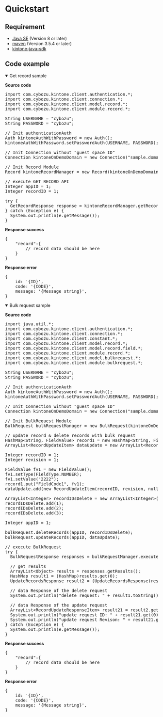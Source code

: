 # Quickstart

## Requirement

* [Java SE](http://www.oracle.com/technetwork/java/javase/downloads/jdk8-downloads-2133151.html) (Version 8 or later)
* [maven](https://maven.apache.org/download.cgi) (Version 3.5.4 or later)
* [kintone-java-sdk](https://github.dev.cybozu.co.jp/SC/kintone-java-sdk)

## Code example

<details class="tab-container" open>
<Summary>Get record sample</Summary>

<strong class="tab-name">Source code</strong>

<pre class="inline-code">
import com.cybozu.kintone.client.authentication.*;
import com.cybozu.kintone.client.connection.*;
import com.cybozu.kintone.client.model.record.*;
import com.cybozu.kintone.client.module.record.*;

String USERNAME = "cybozu";
String PASSWORD = "cybozu";

// Init authenticationAuth
Auth kintoneAuthWithPassword = new Auth();
kintoneAuthWithPassword.setPasswordAuth(USERNAME, PASSWORD);

// Init Connection without "guest space ID"
Connection kintoneOnDemoDomain = new Connection("sample.domain.dot", kintoneAuthWithPassword);

// Init Record Module
Record kintoneRecordManager = new Record(kintoneOnDemoDomain);

// execute GET RECORD API
Integer appID = 1;
Integer recordID = 1;

try {
  GetRecordResponse response = kintoneRecordManager.getRecord(appID, recordID);
} catch (Exception e) {
  System.out.println(e.getMessage());
}
</pre>

<strong class="tab-name">Response success</strong>

<pre class="inline-code">
{
    "record":{
        // record data should be here
    }
}
</pre>

<strong class="tab-name">Response error</strong>

<pre class="inline-code">
{
    id: '{ID}',
    code: '{CODE}',
    message: '{Message string}',
}
</pre>

</details>

<details class="tab-container" open>
<Summary>Bulk request sample</Summary>

<strong class="tab-name">Source code</strong>

<pre class="inline-code">
import java.util.*;
import com.cybozu.kintone.client.authentication.*;
import com.cybozu.kintone.client.connection.*;
import com.cybozu.kintone.client.constant.*;
import com.cybozu.kintone.client.model.record.*;
import com.cybozu.kintone.client.model.record.field.*;
import com.cybozu.kintone.client.module.record.*;
import com.cybozu.kintone.client.model.bulkrequest.*;
import com.cybozu.kintone.client.module.bulkrequest.*;

String USERNAME = "cybozu";
String PASSWORD = "cybozu";

// Init authenticationAuth
Auth kintoneAuthWithPassword = new Auth();
kintoneAuthWithPassword.setPasswordAuth(USERNAME, PASSWORD);

// Init Connection without "guest space ID"
Connection kintoneOnDemoDomain = new Connection("sample.domain.dot", kintoneAuthWithPassword);

// Init BulkRequest Module
BulkRequest bulkRequestManager = new BulkRequest(kintoneOnDemoDomain);

// update record & delete records with bulk request
HashMap&lt;String, FieldValue&gt; record1 = new HashMap&lt;String, FieldValue&gt;();
ArrayList&lt;RecordUpdateItem&gt; dataUpdate = new ArrayList&lt;RecordUpdateItem&gt;();

Integer recordID = 1;
Integer revision = 1;

FieldValue fv1 = new FieldValue();
fv1.setType(FieldType.NUMBER);
fv1.setValue("2222");
record1.put("FieldCode1", fv1);
dataUpdate.add(new RecordUpdateItem(recordID, revision, null, record1));

ArrayList&lt;Integer&gt; recordIDsDelete = new ArrayList&lt;Integer&gt;();
recordIDsDelete.add(1);
recordIDsDelete.add(2);
recordIDsDelete.add(3);

Integer appID = 1;

bulkRequest.deleteRecords(appID, recordIDsDelete);
bulkRequest.updateRecords(appID, dataUpdate);

// execute BulkRequest
try {
  BulkRequestResponse responses = bulkRequestManager.execute();

  // get results
  ArrayList&lt;Object&gt; results = responses.getResults();
  HashMap result1 = (HashMap)results.get(0);
  UpdateRecordsResponse result2 = (UpdateRecordsResponse)results.get(1);

  // data Response of the delete request
  System.out.println("delete request: " + result1.toString());

  // data Response of the update request
  ArrayList&lt;RecordUpdateResponseItem&gt; result21 = result2.getRecords();
  System.out.println("update request ID: " + result21.get(0).getID());
  System.out.println("update request Revison: " + result21.get(0).getRevision());
} catch (Exception e) {
  System.out.println(e.getMessage());
}
</pre>

<strong class="tab-name">Response success</strong>

<pre class="inline-code">
{
    "record":{
        // record data should be here
    }
}
</pre>

<strong class="tab-name">Response error</strong>

<pre class="inline-code">
{
    id: '{ID}',
    code: '{CODE}',
    message: '{Message string}',
}
</pre>

</details>
